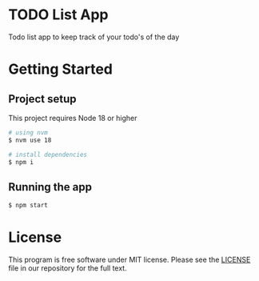 # TODO List App

Todo list app to keep track of your todo's of the day

# Getting Started

## Project setup

This project requires Node 18 or higher

```sh
# using nvm
$ nvm use 18

# install dependencies
$ npm i
```

## Running the app

```sh
$ npm start
```

# License

This program is free software under MIT license. Please see the [LICENSE](LICENSE) file in our repository for the full text.
